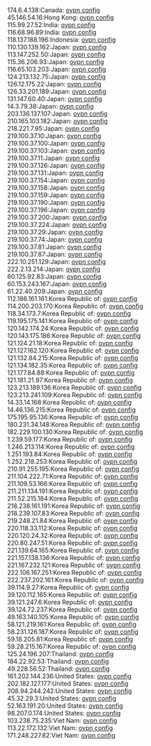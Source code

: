 174.6.4.138:Canada: [ovpn config](vpn/174_6_4_138.ovpn)  
45.146.54.16:Hong Kong: [ovpn config](vpn/45_146_54_16.ovpn)  
115.99.27.52:India: [ovpn config](vpn/115_99_27_52.ovpn)  
116.68.96.89:India: [ovpn config](vpn/116_68_96_89.ovpn)  
118.137.188.196:Indonesia: [ovpn config](vpn/118_137_188_196.ovpn)  
110.130.139.162:Japan: [ovpn config](vpn/110_130_139_162.ovpn)  
113.147.252.50:Japan: [ovpn config](vpn/113_147_252_50.ovpn)  
115.36.206.93:Japan: [ovpn config](vpn/115_36_206_93.ovpn)  
116.65.103.203:Japan: [ovpn config](vpn/116_65_103_203.ovpn)  
124.213.132.75:Japan: [ovpn config](vpn/124_213_132_75.ovpn)  
126.12.175.22:Japan: [ovpn config](vpn/126_12_175_22.ovpn)  
126.33.201.189:Japan: [ovpn config](vpn/126_33_201_189.ovpn)  
131.147.60.40:Japan: [ovpn config](vpn/131_147_60_40.ovpn)  
14.3.79.38:Japan: [ovpn config](vpn/14_3_79_38.ovpn)  
203.136.137.107:Japan: [ovpn config](vpn/203_136_137_107.ovpn)  
210.165.103.182:Japan: [ovpn config](vpn/210_165_103_182.ovpn)  
218.221.7.95:Japan: [ovpn config](vpn/218_221_7_95.ovpn)  
219.100.37.10:Japan: [ovpn config](vpn/219_100_37_10.ovpn)  
219.100.37.100:Japan: [ovpn config](vpn/219_100_37_100.ovpn)  
219.100.37.103:Japan: [ovpn config](vpn/219_100_37_103.ovpn)  
219.100.37.11:Japan: [ovpn config](vpn/219_100_37_11.ovpn)  
219.100.37.126:Japan: [ovpn config](vpn/219_100_37_126.ovpn)  
219.100.37.131:Japan: [ovpn config](vpn/219_100_37_131.ovpn)  
219.100.37.154:Japan: [ovpn config](vpn/219_100_37_154.ovpn)  
219.100.37.158:Japan: [ovpn config](vpn/219_100_37_158.ovpn)  
219.100.37.159:Japan: [ovpn config](vpn/219_100_37_159.ovpn)  
219.100.37.190:Japan: [ovpn config](vpn/219_100_37_190.ovpn)  
219.100.37.196:Japan: [ovpn config](vpn/219_100_37_196.ovpn)  
219.100.37.200:Japan: [ovpn config](vpn/219_100_37_200.ovpn)  
219.100.37.224:Japan: [ovpn config](vpn/219_100_37_224.ovpn)  
219.100.37.29:Japan: [ovpn config](vpn/219_100_37_29.ovpn)  
219.100.37.74:Japan: [ovpn config](vpn/219_100_37_74.ovpn)  
219.100.37.81:Japan: [ovpn config](vpn/219_100_37_81.ovpn)  
219.100.37.87:Japan: [ovpn config](vpn/219_100_37_87.ovpn)  
222.10.251.129:Japan: [ovpn config](vpn/222_10_251_129.ovpn)  
222.2.13.214:Japan: [ovpn config](vpn/222_2_13_214.ovpn)  
60.125.92.83:Japan: [ovpn config](vpn/60_125_92_83.ovpn)  
60.153.243.167:Japan: [ovpn config](vpn/60_153_243_167.ovpn)  
61.22.40.209:Japan: [ovpn config](vpn/61_22_40_209.ovpn)  
112.186.161.161:Korea Republic of: [ovpn config](vpn/112_186_161_161.ovpn)  
114.200.203.170:Korea Republic of: [ovpn config](vpn/114_200_203_170.ovpn)  
118.34.173.7:Korea Republic of: [ovpn config](vpn/118_34_173_7.ovpn)  
119.195.175.141:Korea Republic of: [ovpn config](vpn/119_195_175_141.ovpn)  
120.142.174.24:Korea Republic of: [ovpn config](vpn/120_142_174_24.ovpn)  
120.143.175.186:Korea Republic of: [ovpn config](vpn/120_143_175_186.ovpn)  
121.124.21.18:Korea Republic of: [ovpn config](vpn/121_124_21_18.ovpn)  
121.127.162.120:Korea Republic of: [ovpn config](vpn/121_127_162_120.ovpn)  
121.132.84.215:Korea Republic of: [ovpn config](vpn/121_132_84_215.ovpn)  
121.134.182.35:Korea Republic of: [ovpn config](vpn/121_134_182_35.ovpn)  
121.177.84.88:Korea Republic of: [ovpn config](vpn/121_177_84_88.ovpn)  
121.181.21.97:Korea Republic of: [ovpn config](vpn/121_181_21_97.ovpn)  
123.213.189.136:Korea Republic of: [ovpn config](vpn/123_213_189_136.ovpn)  
123.213.241.109:Korea Republic of: [ovpn config](vpn/123_213_241_109.ovpn)  
14.33.14.168:Korea Republic of: [ovpn config](vpn/14_33_14_168.ovpn)  
14.46.136.215:Korea Republic of: [ovpn config](vpn/14_46_136_215.ovpn)  
175.195.95.136:Korea Republic of: [ovpn config](vpn/175_195_95_136.ovpn)  
180.231.34.148:Korea Republic of: [ovpn config](vpn/180_231_34_148.ovpn)  
182.229.100.130:Korea Republic of: [ovpn config](vpn/182_229_100_130.ovpn)  
1.239.59.177:Korea Republic of: [ovpn config](vpn/1_239_59_177.ovpn)  
1.246.213.114:Korea Republic of: [ovpn config](vpn/1_246_213_114.ovpn)  
1.251.193.84:Korea Republic of: [ovpn config](vpn/1_251_193_84.ovpn)  
1.252.218.253:Korea Republic of: [ovpn config](vpn/1_252_218_253.ovpn)  
210.91.255.195:Korea Republic of: [ovpn config](vpn/210_91_255_195.ovpn)  
211.104.222.71:Korea Republic of: [ovpn config](vpn/211_104_222_71.ovpn)  
211.109.53.166:Korea Republic of: [ovpn config](vpn/211_109_53_166.ovpn)  
211.211.134.191:Korea Republic of: [ovpn config](vpn/211_211_134_191.ovpn)  
211.52.215.184:Korea Republic of: [ovpn config](vpn/211_52_215_184.ovpn)  
218.238.161.191:Korea Republic of: [ovpn config](vpn/218_238_161_191.ovpn)  
218.239.107.83:Korea Republic of: [ovpn config](vpn/218_239_107_83.ovpn)  
219.248.21.84:Korea Republic of: [ovpn config](vpn/219_248_21_84.ovpn)  
220.118.33.112:Korea Republic of: [ovpn config](vpn/220_118_33_112.ovpn)  
220.120.24.32:Korea Republic of: [ovpn config](vpn/220_120_24_32.ovpn)  
220.80.247.51:Korea Republic of: [ovpn config](vpn/220_80_247_51.ovpn)  
221.139.64.165:Korea Republic of: [ovpn config](vpn/221_139_64_165.ovpn)  
221.157.138.136:Korea Republic of: [ovpn config](vpn/221_157_138_136.ovpn)  
221.167.232.121:Korea Republic of: [ovpn config](vpn/221_167_232_121.ovpn)  
222.106.167.251:Korea Republic of: [ovpn config](vpn/222_106_167_251.ovpn)  
222.237.202.161:Korea Republic of: [ovpn config](vpn/222_237_202_161.ovpn)  
39.114.9.27:Korea Republic of: [ovpn config](vpn/39_114_9_27.ovpn)  
39.120.112.165:Korea Republic of: [ovpn config](vpn/39_120_112_165.ovpn)  
39.121.247.6:Korea Republic of: [ovpn config](vpn/39_121_247_6.ovpn)  
39.124.72.237:Korea Republic of: [ovpn config](vpn/39_124_72_237.ovpn)  
49.163.140.105:Korea Republic of: [ovpn config](vpn/49_163_140_105.ovpn)  
58.121.219.161:Korea Republic of: [ovpn config](vpn/58_121_219_161.ovpn)  
58.231.126.187:Korea Republic of: [ovpn config](vpn/58_231_126_187.ovpn)  
59.18.205.81:Korea Republic of: [ovpn config](vpn/59_18_205_81.ovpn)  
59.28.215.167:Korea Republic of: [ovpn config](vpn/59_28_215_167.ovpn)  
125.24.196.207:Thailand: [ovpn config](vpn/125_24_196_207.ovpn)  
184.22.92.53:Thailand: [ovpn config](vpn/184_22_92_53.ovpn)  
49.228.56.52:Thailand: [ovpn config](vpn/49_228_56_52.ovpn)  
161.202.144.236:United States: [ovpn config](vpn/161_202_144_236.ovpn)  
202.182.127.177:United States: [ovpn config](vpn/202_182_127_177.ovpn)  
208.94.244.242:United States: [ovpn config](vpn/208_94_244_242.ovpn)  
45.32.29.3:United States: [ovpn config](vpn/45_32_29_3.ovpn)  
52.163.191.20:United States: [ovpn config](vpn/52_163_191_20.ovpn)  
98.207.0.174:United States: [ovpn config](vpn/98_207_0_174.ovpn)  
103.238.75.235:Viet Nam: [ovpn config](vpn/103_238_75_235.ovpn)  
113.22.172.132:Viet Nam: [ovpn config](vpn/113_22_172_132.ovpn)  
171.248.227.82:Viet Nam: [ovpn config](vpn/171_248_227_82.ovpn)  
